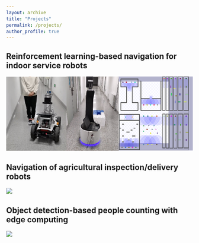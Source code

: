 ```yaml
---
layout: archive
title: "Projects"
permalink: /projects/
author_profile: true
---
```


## Reinforcement learning-based navigation for indoor service robots

<img src="/images/project_ugv.png" height="200x">

## Navigation of agricultural inspection/delivery robots

<img src="/images/project_agriculture.png" height="200x">

## Object detection-based people counting with edge computing

<img src="/images/project_count.png" height="200x">
